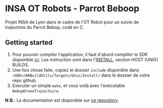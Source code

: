 # INSA OT Robots - Parrot Beboop
Projet INSA de Lyon dans le cadre de l'OT Robot pour un suivie de trajectoire du Parrot Bebop, codé en C.

## Getting started

1. Pour pouvoir compiler l'application, il faut d'abord compliler le SDK disponible [ici](https://github.com/ARDroneSDK3/ARSDKBuildUtils). Les instruction sont dans l'[INSTALL](https://github.com/ARDroneSDK3/Docs/blob/master/Installation/INSTALL), section HOST (UNIX) BUILDS.
2. Une fois chose faite, copiez le dossier `include` disponible dans `<SDK>/ARBuildUtils/Targets/Unix/Install/` dans le dossier de votre repo github.
3. Executer un simple `make`, et vous voilà avec l'exécutable `BebopDroneTrajectoire`.

**N.B.**: La documentation est disponible sur [ce repository](https://github.com/ARDroneSDK3/Docs/tree/master/SDK/Unix).
 